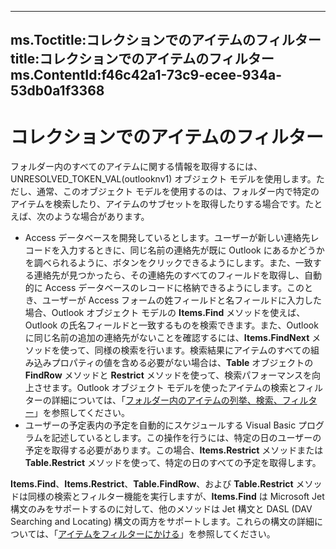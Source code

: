 

---
ms.Toctitle:コレクションでのアイテムのフィルター
title:コレクションでのアイテムのフィルター
ms.ContentId:f46c42a1-73c9-ecee-934a-53db0a1f3368
---
# コレクションでのアイテムのフィルター




フォルダー内のすべてのアイテムに関する情報を取得するには、UNRESOLVED_TOKEN_VAL(outlooknv1) オブジェクト モデルを使用します。ただし、通常、このオブジェクト モデルを使用するのは、フォルダー内で特定のアイテムを検索したり、アイテムのサブセットを取得したりする場合です。たとえば、次のような場合があります。

- Access データベースを開発しているとします。ユーザーが新しい連絡先レコードを入力するときに、同じ名前の連絡先が既に Outlook にあるかどうかを調べられるように、ボタンをクリックできるようにします。また、一致する連絡先が見つかったら、その連絡先のすべてのフィールドを取得し、自動的に Access データベースのレコードに格納できるようにします。このとき、ユーザーが Access フォームの姓フィールドと名フィールドに入力した場合、Outlook オブジェクト モデルの **Items.Find** メソッドを使えば、Outlook の氏名フィールドと一致するものを検索できます。また、Outlook に同じ名前の追加の連絡先がないことを確認するには、**Items.FindNext** メソッドを使って、同様の検索を行います。検索結果にアイテムのすべての組み込みプロパティの値を含める必要がない場合は、**Table** オブジェクトの **FindRow** メソッドと **Restrict** メソッドを使って、検索パフォーマンスを向上させます。Outlook オブジェクト モデルを使ったアイテムの検索とフィルターの詳細については、「[フォルダー内のアイテムの列挙、検索、フィルター](d786d292-7a0e-0e1a-e132-affbfde37744.md)」を参照してください。
- ユーザーの予定表内の予定を自動的にスケジュールする Visual Basic プログラムを記述しているとします。この操作を行うには、特定の日のユーザーの予定を取得する必要があります。この場合、**Items.Restrict** メソッドまたは **Table.Restrict** メソッドを使って、特定の日のすべての予定を取得します。




**Items.Find**、**Items.Restrict**、**Table.FindRow**、および **Table.Restrict** メソッドは同様の検索とフィルター機能を実行しますが、**Items.Find** は Microsoft Jet 構文のみをサポートするのに対して、他のメソッドは Jet 構文と DASL (DAV Searching and Locating) 構文の両方をサポートします。これらの構文の詳細については、「[アイテムをフィルターにかける](4038e042-1b07-5d18-18b0-c2b58c9c42da.md)」を参照してください。


